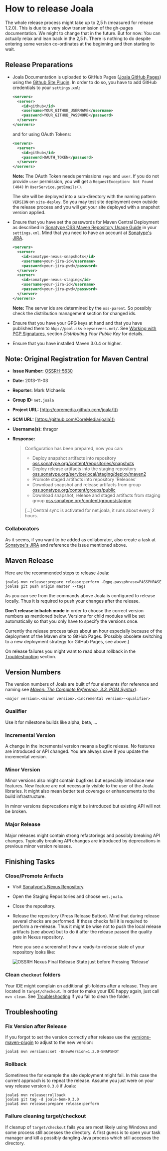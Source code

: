 # How to release Joala

The whole release process might take up to 2,5 h (measured for release 1.2.0). This is due to a very
slow transmission of the gh-pages documentation. We might to change that in the future. But for now:
You can actually relax and lean back in the 2,5 h. There is nothing to do despite entering some version
co-ordinates at the beginning and then starting to wait.

## Release Preparations

* Joala Documentation is uploaded to GitHub Pages ([Joala GitHub Pages][]) using the
    [Github Site Plugin][]. In order to do so, you have to add GitHub credentials to your `settings.xml`:

    ```xml
    <servers>
      <server>
        <id>github</id>
        <username>YOUR_GITHUB_USERNAME</username>
        <password>YOUR_GITHUB_PASSWORD</password>
      </server>
    </servers>
    ```

    and for using OAuth Tokens:
    
    ```xml
    <servers>
      <server>
        <id>github</id>
        <password>OAUTH_TOKEN</password>
      </server>
    </servers>
    ```

    **Note:** The OAuth Token needs permissions `repo` and `user`. If you do not provide `user`
    permission, you will get a `RequestException: Not Found (404)` in `UserService.getEmails()`.
    
    The site will be deployed into a sub-directory with the naming pattern `VERSION` on
    `site-deploy`. So you may test site deployment even outside the release process and you will
    get your site deployed with a snapshot version applied. 
* Ensure that you have set the passwords for Maven Central Deployment as described in
    [Sonatype OSS Maven Repository Usage Guide][oss-usage] in your `settings.xml`.
    Mind that you need to have an account at [Sonatype's JIRA][sonatype-jira].

    ```xml
    <servers>
      <server>
        <id>sonatype-nexus-snapshots</id>
        <username>your-jira-id</username>
        <password>your-jira-pwd</password>
      </server>
      <server>
        <id>sonatype-nexus-staging</id>
        <username>your-jira-id</username>
        <password>your-jira-pwd</password>
      </server>
    </servers>
    ```

    **Note:** The server ids are determined by the `oss-parent`. So possibly check the distribution management
    section for changed ids.
* Ensure that you have your GPG keys at hand and that you have published them to
    `hkp://pool.sks-keyservers.net/`.
    See [Working with PGP Signatures](http://central.sonatype.org/pages/working-with-pgp-signatures.html), section
    *Distributing Your Public Key* for details.

* Ensure that you have installed Maven 3.0.4 or higher.

## Note: Original Registration for Maven Central

* **Issue Number:** [OSSRH-5630][]
* **Date:** 2013-11-03
* **Reporter:** Mark Michaelis
* **Group ID:** `net.joala`
* **Project URL:** [http://coremedia.github.com/joala/]()
* **SCM URL:** [https://github.com/CoreMedia/joala]()
* **Username(s):** thragor
* **Response:**

    > Configuration has been prepared, now you can:
    > * Deploy snapshot artifacts into repository [oss.sonatype.org/content/repositories/snapshots](https://oss.sonatype.org/content/repositories/snapshots)
    > * Deploy release artifacts into the staging repository [oss.sonatype.org/service/local/staging/deploy/maven2](https://oss.sonatype.org/service/local/staging/deploy/maven2)
    > * Promote staged artifacts into repository 'Releases'
    > * Download snapshot and release artifacts from group [oss.sonatype.org/content/groups/public](https://oss.sonatype.org/content/groups/public)
    > * Download snapshot, release and staged artifacts from staging group [oss.sonatype.org/content/groups/staging](https://oss.sonatype.org/content/groups/staging)
    > 
    > \[...\] Central sync is activated for net.joala, it runs about every 2 hours.

### Collaborators

As it seems, if you want to be added as collaborator, also create a task at [Sonatype's JIRA][sonatype-jira] and
reference the issue mentioned above.

## Maven Release

Here are the recommended steps to release Joala:

```
joala$ mvn release:prepare release:perform -Dgpg.passphrase=PASSPHRASE
joala$ git push origin master --tags
```

As you can see from the commands above Joala is configured to release locally. Thus
it is required to push your changes after the release.

**Don't release in batch mode** in order to choose the correct version numbers as
mentioned below. Versions for child modules will be set automatically so that you only
have to specify the versions once.

Currently the release process takes about an hour especially because of the deployment
of the Maven site to GitHub Pages. (Possibly obsolete switching to a new deployment
strategy for GitHub Pages, see above.)

On release failures you might want to read about rollback in the [Troubleshooting](#troubleshooting)
section.

## Version Numbers

The version numbers of Joala are built of four elements (for reference and naming see
*[Maven: The Complete Reference, 3.3. POM Syntax][maven-reference-pom-syntax]*):

```
<major version>.<minor version>.<incremental version>-<qualifier>
```

### Qualifier

Use it for milestone builds like alpha, beta, ...

### Incremental Version

A change in the incremental version means a bugfix release. No features are introduced or API changed. You are
always save if you update the incremental version.

### Minor Version

Minor versions also might contain bugfixes but especially introduce new features. New feature are not necessarily
visible to the user of the Joala libraries. It might also mean better test coverage or enhancements to the build
infrastructure.

In minor versions deprecations might be introduced but existing API will not be broken.

### Major Release

Major releases might contain strong refactorings and possibly breaking API changes. Typically breaking API
changes are introduced by deprecations in previous minor version releases.

## Finishing Tasks

### Close/Promote Arifacts

* Visit [Sonatype's Nexus Repository][oss-sonatype].
* Open the Staging Repositories and choose `net.joala`.
* Close the repository.
* Release the repository (Press Release Button).
    Mind that during release several checks are performed. If those checks fail it is
    required to perform a re-release. Thus it might be wise not to push the local release
    artifacts (see above) but to do it after the release passed the quality gate
    in Nexus repository.
    
    Here you see a screenshot how a ready-to-release state of your repository looks like:
    
    ![OSSRH Nexus Final Release State just before Pressing 'Release'](OSSRH-Nexus-Final-Release-Step.png)

### Clean `checkout` folders

Your IDE might complain on additional git-folders after a release. They are located in `target/checkout`. In order to
make your IDE happy again, just call `mvn clean`. See [Troubleshooting](#troubleshooting) if you
fail to clean the folder.

<a name="troubleshooting"></a>
## Troubleshooting

### Fix Version after Release

If you forgot to set the version correctly after release use the [versions-maven-plugin][] to adjust to the new
version:

```
joala$ mvn versions:set -DnewVersion=1.2.0-SNAPSHOT
```

### Rollback

Sometimes the for example the site deployment might fail. In this case the current
approach is to repeat the release. Assume you just were on your way release version `0.3.0` if Joala:

```
joala$ mvn release:rollback
joala$ git tag -d joala-bom-0.3.0
joala$ mvn release:prepare release:perform
```

### Failure cleaning target/checkout

If cleanup of `target/checkout` fails you are most likely using Windows and some process still
accesses the directory. A first guess is to open your task manager and kill a possibly dangling
Java process which still accesses the directory.
 
<!-- Links -->

[Joala GitHub Pages]: <https://coremedia.github.io/joala/> "Joala GitHub Pages"
[versions-maven-plugin]: <https://www.mojohaus.org/versions/versions-maven-plugin/> "Codehaus.org: Versions Maven Plugin"
[maven-reference-pom-syntax]: <[http://www.sonatype.com/books/mvnref-book/reference/pom-relationships-sect-pom-syntax.html](https://books.sonatype.com/mvnref-book/reference/pom-relationships-sect-pom-syntax.html)> "Maven: The Complete Reference, 3.3. POM Syntax"
[oss-usage]: <https://central.sonatype.org/publish/publish-guide/> "Sonatype OSS Maven Repository Usage Guide"
[sonatype-jira]: <https://issues.sonatype.org/> "Sonatype JIRA"
[wagon-gitsite]: <https://khuxtable.github.io/wagon-gitsite/> "Wagon Provider for GitHub Pages Site Deployment"
[oss-sonatype]: <https://oss.sonatype.org/> "Sonatype Nexus Repository"
[OSSRH-5630]: <https://issues.sonatype.org/browse/OSSRH-5630> "[OSSRH-5630] Joala - Java Library for Testing with JUnit - Sonatype JIRA" 
[Github Site Plugin]: <https://github.github.com/maven-plugins/site-plugin/>
